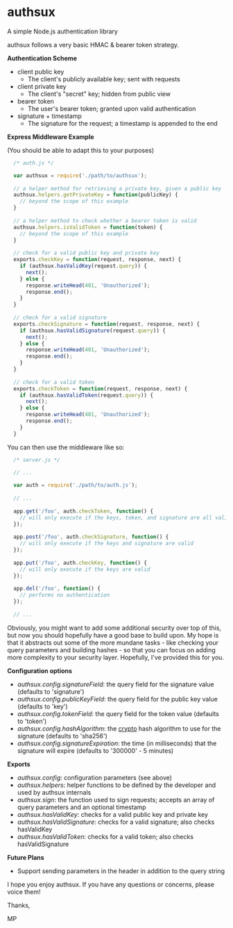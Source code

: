 authsux
=======

A simple Node.js authentication library


authsux follows a very basic HMAC & bearer token strategy.

**Authentication Scheme**

  - client public key
    - The client's publicly available key; sent with requests
  - client private key
    - The client's "secret" key; hidden from public view
  - bearer token
    - The user's bearer token; granted upon valid authentication
  - signature + timestamp
    - The signature for the request; a timestamp is appended to the end

**Express Middleware Example**

(You should be able to adapt this to your purposes)

``` javascript
  /* auth.js */

  var authsux = require('./path/to/authsux');
  
  // a helper method for retrieving a private key, given a public key
  authsux.helpers.getPrivateKey = function(publicKey) {
    // beyond the scope of this example
  }
  
  // a helper method to check whether a bearer token is valid
  authsux.helpers.isValidToken = function(token) {
    // beyond the scope of this example
  }
  
  // check for a valid public key and private key
  exports.checkKey = function(request, response, next) {
    if (authsux.hasValidKey(request.query)) {
      next();
    } else {
      response.writeHead(401, 'Unauthorized');
      response.end();
    }
  }
  
  // check for a valid signature
  exports.checkSignature = function(request, response, next) {
    if (authsux.hasValidSignature(request.query)) {
      next();
    } else {
      response.writeHead(401, 'Unauthorized');
      response.end();
    }
  }
  
  // check for a valid token
  exports.checkToken = function(request, response, next) {
    if (authsux.hasValidToken(request.query)) {
      next();
    } else {
      response.writeHead(401, 'Unauthorized');
      response.end();
    }
  }
```

You can then use the middleware like so:

``` javascript
  /* server.js */

  // ...
  
  var auth = require('./path/to/auth.js');
  
  // ...
  
  app.get('/foo', auth.checkToken, function() {
    // will only execute if the keys, token, and signature are all valid
  });
  
  app.post('/foo', auth.checkSignature, function() {
    // will only execute if the keys and signature are valid
  });
  
  app.put('/foo', auth.checkKey, function() {
    // will only execute if the keys are valid
  });
  
  app.del('/foo', function() {
    // performs no authentication
  });
  
  // ...

```

Obviously, you might want to add some additional security over top of this, but now you should hopefully have a good base to build upon.  My hope is that it abstracts out some of the more mundane tasks - like checking your query parameters and building hashes - so that you can focus on adding more complexity to your security layer.  Hopefully, I've provided this for you.

**Configuration options**

  - *authsux.config.signatureField*: the query field for the signature value (defaults to 'signature')
  - *authsux.config.publicKeyField*: the query field for the public key value (defaults to 'key')
  - *authsux.config.tokenField*: the query field for the token value (defaults to 'token')
  - *authsux.config.hashAlgorithm*: the [crypto](https://npmjs.org/package/crypto) hash algorithm to use for the signature (defaults to 'sha256')
  - *authsux.config.signatureExpiration*: the time (in milliseconds) that the signature will expire (defaults to '300000' - 5 minutes)

**Exports**

  - *authsux.config*: configuration parameters (see above)
  - *authsux.helpers*: helper functions to be defined by the developer and used by authsux internals
  - *authsux.sign*: the function used to sign requests; accepts an array of query parameters and an optional timestamp
  - *authsux.hasValidKey*: checks for a valid public key and private key
  - *authsux.hasValidSignature*: checks for a valid signature; also checks hasValidKey
  - *authsux.hasValidToken*: checks for a valid token; also checks hasValidSignature

**Future Plans**

  - Support sending parameters in the header in addition to the query string


I hope you enjoy authsux.  If you have any questions or concerns, please voice them!

Thanks,

MP
